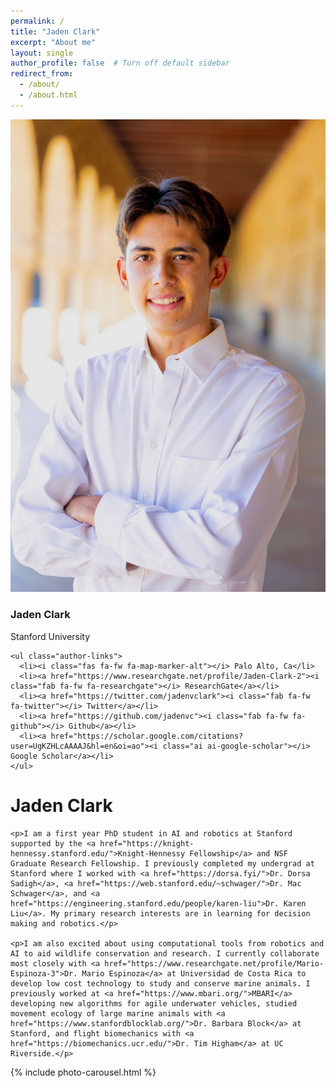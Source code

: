```yaml
---
permalink: /
title: "Jaden Clark"
excerpt: "About me"
layout: single
author_profile: false  # Turn off default sidebar
redirect_from: 
  - /about/
  - /about.html
---
```


<div class="about-container">
  <div class="inline-author-profile">
    <img src="/images/avatar3.jpeg" alt="Jaden Clark" class="author-avatar">
    <h3 class="author-name">Jaden Clark</h3>
    <p class="author-bio">Stanford University</p>
    
    <ul class="author-links">
      <li><i class="fas fa-fw fa-map-marker-alt"></i> Palo Alto, Ca</li>
      <li><a href="https://www.researchgate.net/profile/Jaden-Clark-2"><i class="fab fa-fw fa-researchgate"></i> ResearchGate</a></li>
      <li><a href="https://twitter.com/jadenvclark"><i class="fab fa-fw fa-twitter"></i> Twitter</a></li>
      <li><a href="https://github.com/jadenvc"><i class="fab fa-fw fa-github"></i> Github</a></li>
      <li><a href="https://scholar.google.com/citations?user=UgKZHLcAAAAJ&hl=en&oi=ao"><i class="ai ai-google-scholar"></i> Google Scholar</a></li>
    </ul>
  </div>
  
  <div class="about-content">
    <h1>Jaden Clark</h1>
    
    <p>I am a first year PhD student in AI and robotics at Stanford supported by the <a href="https://knight-hennessy.stanford.edu/">Knight-Hennessy Fellowship</a> and NSF Graduate Research Fellowship. I previously completed my undergrad at Stanford where I worked with <a href="https://dorsa.fyi/">Dr. Dorsa Sadigh</a>, <a href="https://web.stanford.edu/~schwager/">Dr. Mac Schwager</a>, and <a href="https://engineering.stanford.edu/people/karen-liu">Dr. Karen Liu</a>. My primary research interests are in learning for decision making and robotics.</p>
    
    <p>I am also excited about using computational tools from robotics and AI to aid wildlife conservation and research. I currently collaborate most closely with <a href="https://www.researchgate.net/profile/Mario-Espinoza-3">Dr. Mario Espinoza</a> at Universidad de Costa Rica to develop low cost technology to study and conserve marine animals. I previously worked at <a href="https://www.mbari.org/">MBARI</a> developing new algorithms for agile underwater vehicles, studied movement ecology of large marine animals with <a href="https://www.stanfordblocklab.org/">Dr. Barbara Block</a> at Stanford, and flight biomechanics with <a href="https://biomechanics.ucr.edu/">Dr. Tim Higham</a> at UC Riverside.</p>
  </div>
</div>

<div style="clear: both;"></div>

{% include photo-carousel.html %}
